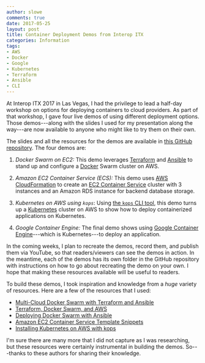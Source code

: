 ```yaml
---
author: slowe
comments: true
date: 2017-05-25
layout: post
title: Container Deployment Demos from Interop ITX
categories: Information
tags:
- AWS
- Docker
- Google
- Kubernetes
- Terraform
- Ansible
- CLI
---
```


At Interop ITX 2017 in Las Vegas, I had the privilege to lead a half-day workshop on options for deploying containers to cloud providers. As part of that workshop, I gave four live demos of using different deployment options. Those demos---along with the slides I used for my presentation along the way---are now available to anyone who might like to try them on their own.

The slides and all the resources for the demos are available in [this GitHub repository][link-6]. The four demos are:

1. _Docker Swarm on EC2:_ This demo leverages [Terraform][link-7] and [Ansible][link-8] to stand up and configure a [Docker][link-9] Swarm cluster on AWS.

2. _Amazon EC2 Container Service (ECS):_ This demo uses [AWS CloudFormation][link-10] to create an [EC2 Container Service][link-11] cluster with 3 instances and an Amazon RDS instance for backend database storage.

3. _Kubernetes on AWS using `kops`_: Using [the `kops` CLI tool][link-12], this demo turns up a [Kubernetes][link-13] cluster on AWS to show how to deploy containerized applications on Kubernetes.

4. _Google Container Engine:_ The final demo shows using [Google Container Engine][link-14]---which is Kubernetes---to deploy an application.

In the coming weeks, I plan to recreate the demos, record them, and publish them via YouTube, so that readers/viewers can see the demos in action. In the meantime, each of the demos has its own folder in the GitHub repository with instructions on how to go about recreating the demo on your own. I hope that making these resources available will be useful to readers.

To build these demos, I took inspiration and knowledge from a _huge_ variety of resources. Here are a few of the resources that I used:

* [Multi-Cloud Docker Swarm with Terraform and Ansible][link-1]
* [Terraform, Docker Swarm, and AWS][link-2]
* [Deploying Docker Swarm with Ansible][link-3]
* [Amazon EC2 Container Service Template Snippets][link-4]
* [Installing Kubernetes on AWS with kops][link-5]

I'm sure there are many more that I did not capture as I was researching, but these resources were certainly instrumental in building the demos. So---thanks to these authors for sharing their knowledge.



[link-1]: https://rsmitty.github.io/Multi-Cloud-Swarm/
[link-2]: http://ngerakines.me/2016/11/20/terraform_docker_swarm_and_aws/
[link-3]: http://thisendout.com/2016/09/13/deploying-docker-swarm-with-ansible/
[link-4]: http://docs.aws.amazon.com/AWSCloudFormation/latest/UserGuide/quickref-ecs.html
[link-5]: http://kubernetes.io/docs/getting-started-guides/kops/
[link-6]: https://github.com/lowescott/2017-itx-container-workshop
[link-7]: https://www.terraform.io/
[link-8]: https://www.ansible.com/
[link-9]: https://www.docker.com/
[link-10]: https://aws.amazon.com/cloudformation/
[link-11]: https://aws.amazon.com/ecs/
[link-12]: https://github.com/kubernetes/kops
[link-13]: https://kubernetes.io/
[link-14]: https://cloud.google.com/container-engine/
